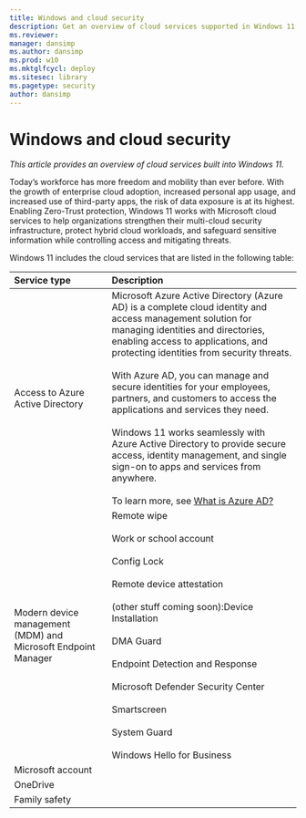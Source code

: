 ```yaml
---
title: Windows and cloud security
description: Get an overview of cloud services supported in Windows 11
ms.reviewer: 
manager: dansimp
ms.author: dansimp
ms.prod: w10
ms.mktglfcycl: deploy
ms.sitesec: library
ms.pagetype: security
author: dansimp
---
```


# Windows and cloud security

*This article provides an overview of cloud services built into Windows 11.*

Today’s workforce has more freedom and mobility than ever before. With the growth of enterprise cloud adoption, increased personal app usage, and increased use of third-party apps, the risk of data exposure is at its highest. Enabling Zero-Trust protection, Windows 11 works with Microsoft cloud services to help organizations strengthen their multi-cloud security infrastructure, protect hybrid cloud workloads, and safeguard sensitive information while controlling access and mitigating threats. 

Windows 11 includes the cloud services that are listed in the following table:

| Service type | Description |
|:---|:---|
| Access to Azure Active Directory | Microsoft Azure Active Directory (Azure AD) is a complete cloud identity and access management solution for managing identities and directories, enabling access to applications, and protecting identities from security threats.<br/><br/>With Azure AD, you can manage and secure identities for your employees, partners, and customers to access the applications and services they need. <br/><br/>Windows 11 works seamlessly with Azure Active Directory to provide secure access, identity management, and single sign-on to apps and services from anywhere.<br/><br/>To learn more, see [What is Azure AD?](/azure/active-directory/fundamentals/active-directory-whatis) |
| Modern device management (MDM) and Microsoft Endpoint Manager | Remote wipe <br/><br/> Work or school account<br/><br/>Config Lock<br/><br/>Remote device attestation<br/><br/>(other stuff coming soon):Device Installation<br/><br/>DMA Guard<br/><br/>Endpoint Detection and Response<br/><br/>Microsoft Defender Security Center<br/><br/>Smartscreen<br/><br/>System Guard<br/><br/>Windows Hello for Business |
| Microsoft account |  |
| OneDrive |  |
| Family safety |  |


